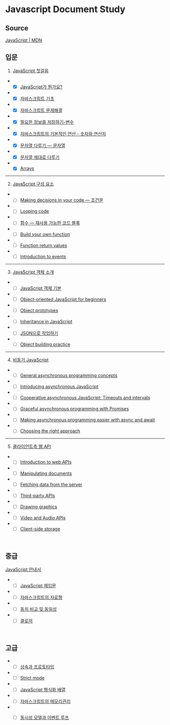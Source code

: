 # Javascript Document Study

## Source

[JavaScript | MDN ](https://developer.mozilla.org/ko/docs/Web/JavaScript)

## 입문

 1.  [JavaScript 첫걸음](https://developer.mozilla.org/ko/docs/Learn/JavaScript/First_steps)

  - - [X] [JavaScript가 뭔가요?](https://developer.mozilla.org/ko/docs/Learn/JavaScript/First_steps/What_is_JavaScript)
  - - [X] [자바스크립트 기초](https://developer.mozilla.org/ko/docs/Learn/JavaScript/First_steps/A_first_splash)
  - - [X] [자바스크립트 문제해결](https://developer.mozilla.org/ko/docs/Learn/JavaScript/First_steps/What_went_wrong)
  - - [X] [필요한 정보를 저장하기-변수](https://developer.mozilla.org/ko/docs/Learn/JavaScript/First_steps/Variables)
  - - [X] [자바스크립트의 기본적인 연산 - 숫자와 연산자](https://developer.mozilla.org/ko/docs/Learn/JavaScript/First_steps/Math)
  - - [X] [문자열 다루기 — 문자열](https://developer.mozilla.org/ko/docs/Learn/JavaScript/First_steps/Strings)
  - - [X] [문자열 제대로 다루기](https://developer.mozilla.org/ko/docs/Learn/JavaScript/First_steps/Useful_string_methods)
  - - [X] [Arrays](https://developer.mozilla.org/ko/docs/Learn/JavaScript/First_steps/Arrays)
<hr>

 2. [JavaScript 구성 요소](https://developer.mozilla.org/ko/docs/Learn/JavaScript/Building_blocks)

- - [ ] [Making decisions in your code — 조건문](https://developer.mozilla.org/ko/docs/Learn/JavaScript/Building_blocks/%EC%A1%B0%EA%B1%B4%EB%AC%B8)
- - [ ] [Looping code](https://developer.mozilla.org/ko/docs/Learn/JavaScript/First_steps/Arrays)
- - [ ] [함수 — 재사용 가능한 코드 블록](https://developer.mozilla.org/ko/docs/Learn/JavaScript/Building_blocks/Functions)
- - [ ] [Build your own function](https://developer.mozilla.org/ko/docs/Learn/JavaScript/Building_blocks/Build_your_own_function)
- - [ ] [Function return values](https://developer.mozilla.org/ko/docs/Learn/JavaScript/Building_blocks/Return_values)
- - [ ] [Introduction to events](https://developer.mozilla.org/ko/docs/Learn/JavaScript/Building_blocks/Events)

<hr>

 3. [JavaScript 객체 소개](https://developer.mozilla.org/ko/docs/Learn/JavaScript/Objects)

- - [ ] [JavaScript 객체 기본](https://developer.mozilla.org/ko/docs/Learn/JavaScript/Objects/Basics)
- - [ ] [Object-oriented JavaScript for beginners](https://developer.mozilla.org/ko/docs/Learn/JavaScript/Objects/Object-oriented_JS)
- - [ ] [Object prototypes](https://developer.mozilla.org/ko/docs/Learn/JavaScript/Objects/Object_prototypes)
- - [ ] [Inheritance in JavaScript](https://developer.mozilla.org/ko/docs/Learn/JavaScript/Objects/Inheritance)
- - [ ] [JSON으로 작업하기](https://developer.mozilla.org/ko/docs/Learn/JavaScript/Objects/JSON)
- - [ ] [Object building practice](https://developer.mozilla.org/ko/docs/Learn/JavaScript/Objects/Object_building_practice)

<hr>

4. [비동기 JavaScript](https://developer.mozilla.org/ko/docs/Learn/JavaScript/Asynchronous)

 - - [ ] [General asynchronous programming concepts](https://developer.mozilla.org/en-US/docs/Learn/JavaScript/Asynchronous/Concepts)
 - - [ ] [Introducing asynchronous JavaScript](https://developer.mozilla.org/en-US/docs/Learn/JavaScript/Asynchronous/Introducing)
 - - [ ] [Cooperative asynchronous JavaScript: Timeouts and intervals](https://developer.mozilla.org/en-US/docs/Learn/JavaScript/Asynchronous/Timeouts_and_intervals)
 - - [ ] [Graceful asynchronous programming with Promises](https://developer.mozilla.org/en-US/docs/Learn/JavaScript/Asynchronous/Promises)
 - - [ ] [Making asynchronous programming easier with async and await](https://developer.mozilla.org/en-US/docs/Learn/JavaScript/Asynchronous/Async_await)
 - - [ ] [Choosing the right approach](https://developer.mozilla.org/en-US/docs/Learn/JavaScript/Asynchronous/Choosing_the_right_approach)

<hr>

5. [클라이언트측 웹 API](https://developer.mozilla.org/ko/docs/Learn/JavaScript/Client-side_web_APIs)

- - [ ] [Introduction to web APIs](https://developer.mozilla.org/en-US/docs/Learn/JavaScript/Client-side_web_APIs/Introduction)
- - [ ] [Manipulating documents](https://developer.mozilla.org/en-US/docs/Learn/JavaScript/Client-side_web_APIs/Manipulating_documents)
- - [ ] [Fetching data from the server](https://developer.mozilla.org/en-US/docs/Learn/JavaScript/Client-side_web_APIs/Fetching_data)
- - [ ] [Third-party APIs](https://developer.mozilla.org/en-US/docs/Learn/JavaScript/Client-side_web_APIs/Third_party_APIs)
- - [ ] [Drawing graphics](https://developer.mozilla.org/en-US/docs/Learn/JavaScript/Client-side_web_APIs/Drawing_graphics)
- - [ ] [Video and Audio APIs](https://developer.mozilla.org/en-US/docs/Learn/JavaScript/Client-side_web_APIs/Video_and_audio_APIs)
- - [ ] [Client-side storage](https://developer.mozilla.org/en-US/docs/Learn/JavaScript/Client-side_web_APIs/Client-side_storage)

<br>

## 중급

[JavaScript 안내서](https://developer.mozilla.org/ko/docs/Web/JavaScript/Guide)

- - [ ] [JavaScript 재입문](https://developer.mozilla.org/ko/docs/A_re-introduction_to_JavaScript)

- - [ ] [자바스크립트의 자료형](https://developer.mozilla.org/ko/docs/Web/JavaScript/Data_structures)

- - [ ] [동치 비교 및 동일성](https://developer.mozilla.org/ko/docs/Web/JavaScript/Equality_comparisons_and_sameness)

- - [ ] [클로저](https://developer.mozilla.org/ko/docs/Web/JavaScript/Guide/Closures)

<br>

## 고급

- - [ ] [상속과 프로토타입](https://developer.mozilla.org/ko/docs/Web/JavaScript/Guide/Inheritance_and_the_prototype_chain)

- - [ ] [Strict mode](https://developer.mozilla.org/ko/docs/Web/JavaScript/Reference/Strict_mode)

- - [ ] [JavaScript 형식화 배열](https://developer.mozilla.org/ko/docs/Web/JavaScript/Typed_arrays)

- - [ ] [자바스크립트의 메모리관리](https://developer.mozilla.org/ko/docs/Web/JavaScript/Memory_Management)

- - [ ] [동시성 모델과 이벤트 루프](https://developer.mozilla.org/ko/docs/Web/JavaScript/EventLoop)


